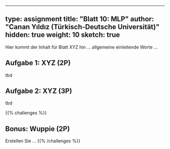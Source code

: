 ---
type: assignment
title: "Blatt 10: MLP"
author: "Canan Yıldız (Türkisch-Deutsche Universität)"
hidden: true
weight: 10
sketch: true
--


Hier kommt der Inhalt für Blatt XYZ hin ... allgemeine einleitende Worte ...

## Aufgabe 1: XYZ (2P)

tbd

## Aufgabe 2: XYZ (3P)

tbd



{{% challenges %}}
## Bonus: Wuppie (2P)
Erstellen Sie ...
{{% /challenges %}}
